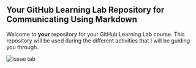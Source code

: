 ## Your GitHub Learning Lab Repository for Communicating Using Markdown

Welcome to **your** repository for your GitHub Learning Lab course. This repository will be used during the different activities that I will be guiding you through.

![issue tab](https://lab.github.com/public/images/issue_tab.png)
